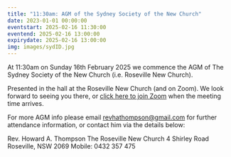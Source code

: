 ```yaml
---
title: "11:30am: AGM of the Sydney Society of the New Church"
date: 2023-01-01 00:00:00
eventstart: 2025-02-16 11:30:00
eventend: 2025-02-16 13:00:00
expirydate: 2025-02-16 13:00:00
img: images/sydID.jpg
---
```


At 11:30am on Sunday 16th February 2025 we commence the AGM of The Sydney Society of the New Church (i.e. Roseville New Church).

Presented in the hall at the Roseville New Church (and on Zoom).
We look forward to seeing you there, or [click here to join Zoom](https://us02web.zoom.us/j/89935897712?pwd=VnZLZGxzK0NCcmJzdVplQkx0OUc5Zz09) when the meeting time arrives.

For more AGM info please email [revhathompson@gmail.com](mailto:revhathompson@gmail.com) for further attendance information, or contact him via the details below:

Rev. Howard A. Thompson
The Roseville New Church
4 Shirley Road
Roseville, NSW 2069
Mobile: 0432 357 475